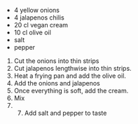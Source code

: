 - 4 yellow onions
- 4 jalapenos chilis
- 20 cl vegan cream
- 10 cl olive oil
- salt
- pepper

1) Cut the onions into thin strips
2) Cut jalapenos lengthwise into thin strips.
3) Heat a frying pan and add the olive oil.
4) Add the onions and jalapenos
5) Once everything is soft, add the cream.
6) Mix
7) 7) Add salt and pepper to taste
